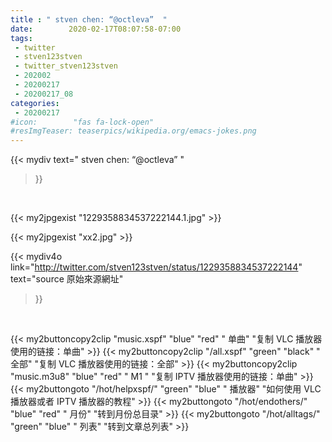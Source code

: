 ```yaml
---
title : " stven chen: “@octleva”  "
date:        2020-02-17T08:07:58-07:00
tags:
 - twitter
 - stven123stven
 - twitter_stven123stven
 - 202002
 - 20200217
 - 20200217_08
categories:
 - 20200217
#icon:        "fas fa-lock-open"
#resImgTeaser: teaserpics/wikipedia.org/emacs-jokes.png
---
```


{{< mydiv text=" stven chen: “@octleva”  "
>}}
<br>


 {{< my2jpgexist "1229358834537222144.1.jpg" >}}<br> 

{{< my2jpgexist "xx2.jpg" >}}<br>


{{< mydiv4o link="http://twitter.com/stven123stven/status/1229358834537222144"
text="source 原始來源網址"
>}}


<br>



{{< my2buttoncopy2clip "music.xspf"        "blue"   "red"    " 单曲"  "复制 VLC 播放器使用的链接：单曲" >}} {{< my2buttoncopy2clip "/all.xspf"         "green"  "black"  " 全部"  "复制 VLC 播放器使用的链接：全部" >}} {{< my2buttoncopy2clip "music.m3u8"        "blue"   "red"    " M1 "    "复制 IPTV 播放器使用的链接：单曲" >}} {{< my2buttongoto      "/hot/helpxspf/"    "green"  "blue"   " 播放器" "如何使用 VLC 播放器或者 IPTV 播放器的教程" >}} {{< my2buttongoto      "/hot/endothers/"   "blue"   "red"    " 月份"   "转到月份总目录" >}} {{< my2buttongoto      "/hot/alltags/"     "green"  "blue"   " 列表"   "转到文章总列表" >}} 
